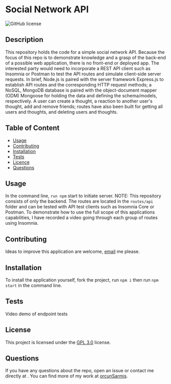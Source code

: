   # **Social Network API**

  ![GitHub license](https://img.shields.io/badge/license-GPL3.0-blue.svg)
  
  ## Description 
  
  This repository holds the code for a simple social network API. Because the focus of this repo is to demonstrate knowledge and a grasp of the back-end of a possible web application, there is no front-end or deployed app. The interested party would need to incorporate a REST API client such as Insomnia or Postman to test the API routes and simulate client-side server requests. In brief, Node.js is paired with the server framework Express.js to establish API routes and the corresponding HTTP request methods; a NoSQL, MongoDB database is paired with the object-document mapper (ODM) Mongoose for holding the data and defining the schema/models, respectively. A user can create a thought, a reaction to another user's thought, add and remove friends; routes have also been built for getting all users and thoughts, and deleting users and thoughts.

  ## Table of Content

  * [Usage](#usage)
  * [Contributing](#contributing)
  * [Installation](#installation)
  * [Tests](#tests)
  * [Licence](#license)
  * [Questions](#questions)

  ## Usage

  In the command line, `run npm` start to initiate server. NOTE: This repository consists of only the backend. The routes are located in the `routes/api` folder and can be tested with API test clients such as Insomnia Core or Postman.
  To demonstrate how to use the full scope of this applications capabilities, I have recorded a video going through each group of routes using Insomnia.

  ## Contributing

  Ideas to improve this application are welcome, [email](yorcunsarmis@gmail.com) me please.

  ## Installation

  To install the application yourself, fork the project, run `npm i` then run `npm start` in the command line.

  ## Tests

  Video demo of endpoint tests

  ## License

   This project is licensed under the [GPL 3.0](https://choosealicense.com/licenses/gpl-3.0/) license. 

  ## Questions

  If you have any questions about the repo, open an issue or contact me directly at . You can find more of my work at [orcunSarmis](https://github.com/orcunSarmis/).
